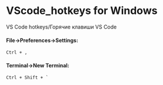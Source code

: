# VScode_hotkeys for Windows
VS Code hotkeys/Горячие клавиши VS Code

#### File->Preferences->Settings:
```
Ctrl + ,
```

#### Terminal->New Terminal:
```
Ctrl + Shift + `
```
